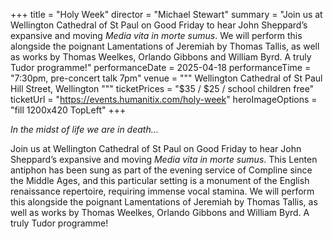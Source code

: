 +++
title = "Holy Week"
director = "Michael Stewart"
summary = "Join us at Wellington Cathedral of St Paul on Good Friday to hear John Sheppard’s expansive and moving _Media vita in morte sumus_. We will perform this alongside the poignant Lamentations of Jeremiah by Thomas Tallis, as well as works by Thomas Weelkes, Orlando Gibbons and William Byrd. A truly Tudor programme!"
performanceDate = 2025-04-18
performanceTime = "7:30pm, pre-concert talk 7pm"
venue = """
Wellington Cathedral of St Paul  
Hill Street, Wellington
"""
ticketPrices = "$35 / $25 / school children free"
ticketUrl = "https://events.humanitix.com/holy-week"
heroImageOptions = "fill 1200x420 TopLeft"
+++


_In the midst of life we are in death&hellip;_

Join us at Wellington Cathedral of St Paul on Good Friday to hear John Sheppard’s expansive and moving _Media vita in morte sumus_. This Lenten antiphon has been sung as part of the evening service of Compline since the Middle Ages, and this particular setting is a monument of the English renaissance repertoire, requiring immense vocal stamina. We will perform this alongside the poignant Lamentations of Jeremiah by Thomas Tallis, as well as works by Thomas Weelkes, Orlando Gibbons and William Byrd. A truly Tudor programme!
